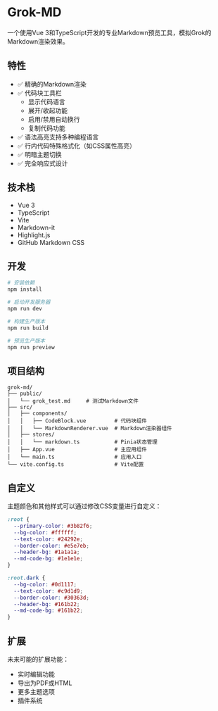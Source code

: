 # Grok-MD

一个使用Vue 3和TypeScript开发的专业Markdown预览工具，模拟Grok的Markdown渲染效果。

## 特性

- ✅ 精确的Markdown渲染
- ✅ 代码块工具栏
  - 显示代码语言
  - 展开/收起功能
  - 启用/禁用自动换行
  - 复制代码功能
- ✅ 语法高亮支持多种编程语言
- ✅ 行内代码特殊格式化（如CSS属性高亮）
- ✅ 明暗主题切换
- ✅ 完全响应式设计

## 技术栈

- Vue 3
- TypeScript
- Vite
- Markdown-it
- Highlight.js
- GitHub Markdown CSS

## 开发

```bash
# 安装依赖
npm install

# 启动开发服务器
npm run dev

# 构建生产版本
npm run build

# 预览生产版本
npm run preview
```

## 项目结构

```
grok-md/
├── public/
│   └── grok_test.md     # 测试Markdown文件
├── src/
│   ├── components/
│   │   ├── CodeBlock.vue         # 代码块组件
│   │   └── MarkdownRenderer.vue  # Markdown渲染器组件
│   ├── stores/
│   │   └── markdown.ts           # Pinia状态管理
│   ├── App.vue                   # 主应用组件
│   └── main.ts                   # 应用入口
└── vite.config.ts                # Vite配置
```

## 自定义

主题颜色和其他样式可以通过修改CSS变量进行自定义：

```css
:root {
  --primary-color: #3b82f6;
  --bg-color: #ffffff;
  --text-color: #24292e;
  --border-color: #e5e7eb;
  --header-bg: #1a1a1a;
  --md-code-bg: #1e1e1e;
}

:root.dark {
  --bg-color: #0d1117;
  --text-color: #c9d1d9;
  --border-color: #30363d;
  --header-bg: #161b22;
  --md-code-bg: #161b22;
}
```

## 扩展

未来可能的扩展功能：

- 实时编辑功能
- 导出为PDF或HTML
- 更多主题选项
- 插件系统

